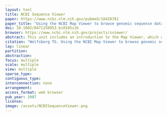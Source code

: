 ```yaml
---
layout: tool 
title: NCBI Sequence Viewer
paper: https://www.ncbi.nlm.nih.gov/pubmed/18428781
paper_title: "Using the NCBI Map Viewer to browse genomic sequence data."
doi: 10.1002/0471250953.bi0105s16
browser: https://www.ncbi.nlm.nih.gov/projects/sviewer/
abstract: This unit includes an introduction to the Map Viewer, which describes how to perform a simple text-based search of genome annotations to view the genomic context of a gene, navigate along a chromosome, zoom in and out, and change the displayed maps to hide and show information. It also describes some of NCBI's sequence-analysis tools, which are provided as links from the Map Viewer. The Alternate Protocols describe different ways to query the genome sequence, and also illustrate additional features of the Map Viewer. Alternate Protocol 1 shows how to perform and interpret the results of a BLAST search against the human genome. Alternate Protocol 2 demonstrates how to retrieve a list of all genes between two STS markers. Finally, Alternate Protocol 3 shows how to find all annotated members of a gene family.
citation: "Wolfsberg TG. Using the NCBI Map Viewer to browse genomic sequence data. Curr Protoc Bioinformatics. 2007;Chapter 1: Unit 1.5."
lay: linear
partition: 
abstraction: 
focus: multiple
scale: multiple
view: multiple
sparse_type: 
contiguous_type: 
interconnection: none
arrangement: 
access_format: web browser
pub_year: 2007
license: 
image: /assets/NCBISequenceViewer.png
---
```

